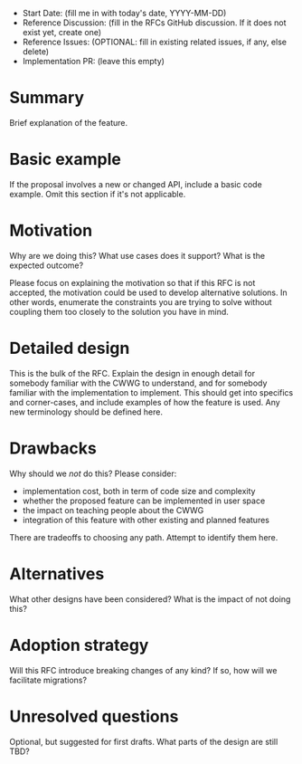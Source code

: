 - Start Date: (fill me in with today's date, YYYY-MM-DD)
- Reference Discussion: (fill in the RFCs GitHub discussion. If it does not exist yet, create one)
- Reference Issues: (OPTIONAL: fill in existing related issues, if any, else delete)
- Implementation PR: (leave this empty)

# Summary

Brief explanation of the feature.

# Basic example

If the proposal involves a new or changed API, include a basic code example.
Omit this section if it's not applicable.

# Motivation

Why are we doing this? What use cases does it support? What is the expected
outcome?

Please focus on explaining the motivation so that if this RFC is not accepted,
the motivation could be used to develop alternative solutions. In other words,
enumerate the constraints you are trying to solve without coupling them too
closely to the solution you have in mind.

# Detailed design

This is the bulk of the RFC. Explain the design in enough detail for somebody
familiar with the CWWG to understand, and for somebody familiar with the
implementation to implement. This should get into specifics and corner-cases,
and include examples of how the feature is used. Any new terminology should be
defined here.

# Drawbacks

Why should we *not* do this? Please consider:

- implementation cost, both in term of code size and complexity
- whether the proposed feature can be implemented in user space
- the impact on teaching people about the CWWG
- integration of this feature with other existing and planned features

There are tradeoffs to choosing any path. Attempt to identify them here.

# Alternatives

What other designs have been considered? What is the impact of not doing this?

# Adoption strategy

Will this RFC introduce breaking changes of any kind? If so, how will we facilitate migrations?

# Unresolved questions

Optional, but suggested for first drafts. What parts of the design are still
TBD?